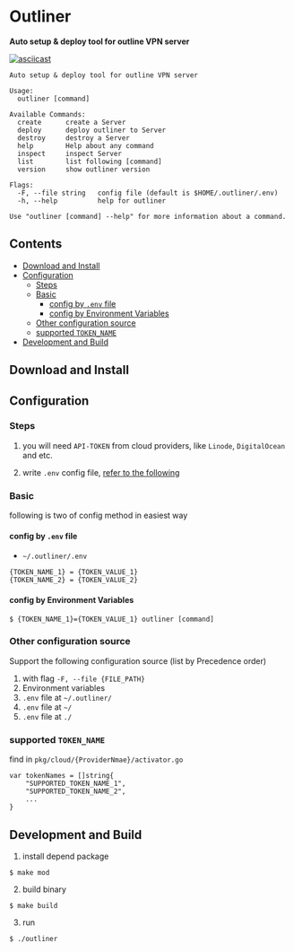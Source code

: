 # Outliner
**Auto setup & deploy tool for outline VPN server**

[![asciicast](https://asciinema.org/a/265622.svg)](https://asciinema.org/a/265622)
```
Auto setup & deploy tool for outline VPN server

Usage:
  outliner [command]

Available Commands:
  create      create a Server
  deploy      deploy outliner to Server
  destroy     destroy a Server
  help        Help about any command
  inspect     inspect Server
  list        list following [command]
  version     show outliner version

Flags:
  -F, --file string   config file (default is $HOME/.outliner/.env)
  -h, --help          help for outliner

Use "outliner [command] --help" for more information about a command.
```

## Contents
- [Download and Install](#download-and-install)
- [Configuration](#configuration)
  - [Steps](#steps)
  - [Basic](#basic)
    - [config by `.env` file](#config-by-env-file)
    - [config by Environment Variables](#config-by-environment-variables)
  - [Other configuration source](#other-configuration-source)
  - [supported `TOKEN_NAME`](#supported-token_name)
- [Development and Build](#development-and-build)

## Download and Install

## Configuration
### Steps
1.  you will need `API-TOKEN` from cloud providers, like `Linode`, `DigitalOcean` and etc.

2. write `.env` config file, [refer to the following](config-by-env-file)

### Basic
following is two of config method in easiest way

#### config by `.env` file
* `~/.outliner/.env`
```
{TOKEN_NAME_1} = {TOKEN_VALUE_1}
{TOKEN_NAME_2} = {TOKEN_VALUE_2}
```

#### config by Environment Variables
```
$ {TOKEN_NAME_1}={TOKEN_VALUE_1} outliner [command]
```

### Other configuration source
Support the following configuration source (list by Precedence order)

1. with flag `-F, --file {FILE_PATH}`
2. Environment variables
3. `.env` file at `~/.outliner/`
4. `.env` file at `~/`
5. `.env` file at `./`

### supported `TOKEN_NAME`
find in `pkg/cloud/{ProviderNmae}/activator.go` 
```
var tokenNames = []string{
    "SUPPORTED_TOKEN_NAME_1",
    "SUPPORTED_TOKEN_NAME_2",
    ...
}
```

## Development and Build
1. install depend package
```
$ make mod
```
2. build binary
```
$ make build
```
3. run
```
$ ./outliner
```